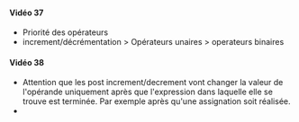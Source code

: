 #### Vidéo 37
- Priorité des opérateurs
- increment/décrémentation > Opérateurs unaires > operateurs binaires

#### Vidéo 38
- Attention que les post increment/decrement vont changer la valeur de l'opérande uniquement après que l'expression
dans laquelle elle se trouve est terminée. Par exemple après qu'une assignation soit réalisée.
- 




